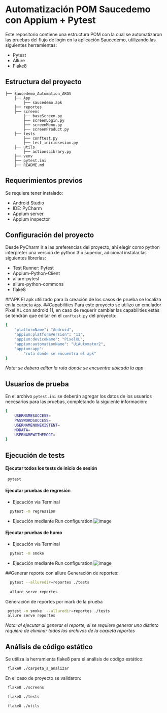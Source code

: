 # Automatización POM Saucedemo con Appium + Pytest
Este repositorio contiene una estructura POM con la cual se automatizaron las pruebas del flujo de login en la aplicación Saucedemo, 
utilizando las siguientes herramientas:
- Pytest
- Allure 
- Flake8 
## Estructura del proyecto 
```` 
├── Saucedemo_Automation_AKGV
    ├── App
        ├── saucedemo.apk
    ├── reportes
    ├── screens
        ├── baseScreen.py
        ├── screenLogin.py
        ├── screenMenu.py
        ├── screenProduct.py
    ├── tests
        ├── conftest.py
        ├── test_iniciosesion.py
    ├── utils
        ├── actionsLibrary.py
    ├── venv
    ├── pytest.ini
    ├── README.md
```` 
## Requerimientos previos
Se requiere tener instalado:
- Android Studio 
- IDE: PyCharm
- Appium server
- Appium inspector

## Configuración del proyecto
Desde PyCharm ir a las preferencias del proyecto, ahí elegir como python interpreter una versión de python 3 o superior, adicional instalar las siguientes librerías:
- Test Runner: Pytest
- Appium-Python-Client
- allure-pytest
- allure-python-commons
- flake8

##APK
El apk utilizado para la creación de los casos de prueba se localiza en la carpeta `App`.
##Capabilities 
Para  este proyecto se utilizo un emulador Pixel XL con android 11, en caso de requerir cambiar las capabilities estás se tendrán que editar en el `conftest.py`  del proyecto:
```bash
{
    "platformName": "Android",
    "appium:platformVersion": "11",
    "appium:deviceName": "PixelXL",
    "appium:automationName": "UiAutomator2",
    "appium:app":
        "ruta donde se encuentra el apk"
}
```
*Nota: se debera editar la ruta donde se encuentra ubicada la app*
## Usuarios de prueba
En el archivo `pytest.ini` se deberán agregar los datos de los usuarios necesarios para las pruebas, completando la siguiente información:
```bash
{
    USERNAMESUCCESS=
    PASSWORDSUCCESS=
    USERNAMENONEXISTENT=
    NODATA=
    USERNAMEWITHEMOJI=
}
```
## Ejecución de tests 
#### Ejecutar todos los tests de inicio de sesión
```bash
 pytest 
```
#### Ejecutar pruebas de regresión
- Ejecución vía Terminal
```bash
  pytest -m regression
```
- Ejecución mediante Run configuration 
![image](https://user-images.githubusercontent.com/28547374/221059212-e48385f0-938b-4222-8ff1-a903248fece4.png)

#### Ejecutar pruebas de humo
- Ejecución vía Terminal
```bash
  pytest -m smoke
```
- Ejecución mediante Run configuration 
![image](https://user-images.githubusercontent.com/28547374/221059424-f70d8545-1afd-4edf-b864-a66a38cb861b.png)

##Generar reporte con allure
Generación de reportes:
```bash
  pytest --alluredir=reportes ./tests
  
  allure serve reportes
```
Generación de reportes por mark de la prueba

```bash
 pytest -m smoke  --alluredir=reportes ./tests
 allure serve reportes
```
*Nota: al ejecutar al generar el reporte, si se requiere generar uno distinto requiere de eliminar todos los archivos de la carpeta reportes*
## Análisis de código estático 

Se utiliza la herramienta flake8 para el análisis de código estático:
```bash
 flake8 ./carpeta_a_analizar
```
En el caso de proyecto se validaron:
```bash
 flake8 ./screens
```
```bash
 flake8 ./tests
```
```bash
 flake8 ./utils
```

